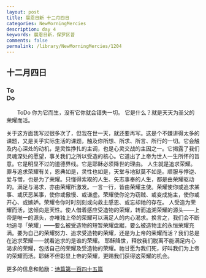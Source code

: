 ```yaml
---
layout: post
title: 晨恩日新 十二月四日
categories: NewMorningMercies
description: day 4
keywords: 晨恩日新，保罗区普
comments: false
permalink: /library/NewMorningMercies/1204
---
```


## 十二月四日

### To <br> Do

&emsp;&emsp;ToDo
你为它而生，没有它你就会错失一切。
它是什么？就是天天为圣父的荣耀而活。
 
关于这方面我写过很多次了，但我在世一天，就还要再写。这是个不嫌讲得太多的课题，又是关乎实际生活的课题，触及你所想、所求、所言、所行的一切。它会触及内心深处的动机，是灵性挣扎的主调，也是心灵交战的主因之一。它揭露了我们灵魂深处的愿望，事关我们之所以受造的核心。它道出了上帝为世人一生所怀的旨意。它是明显不过的道德界线。它是耶稣必须降世的理由。
人生就是追求荣耀。罪与追求荣耀有关，恩典如是，灵性也如是，天堂与地狱莫不如是。顺服与悖逆、爱与憎，也是为了荣耀。只懂得索取的人生、矢志事奉的人生，都是由荣耀驱动的。满足与渴求，亦由荣耀所激发。一言一行，皆由荣耀主使。荣耀使你或追求某事、或厌恶某事，使你或傲慢、或谦虚。荣耀使你沦为窃贼、或变成施主，使你或开心、或嫉妒。荣耀令你时时刻刻或向救主感恩、或忘却祂的存在。
人受造为荣耀而活，这倾向是天性。使人借着感应受造物的荣耀，转而追溯荣耀的源头——上帝是唯一的源头，亦唯独上帝的荣耀可以满足人的内心渴求。换言之，我们会不断地追寻「荣耀」——要么被受造物的短暂荣耀盘踞，要么被造物主的永恒荣耀充满。要为自己的荣耀努力、追求受造物的荣耀，还是为上帝的荣耀而活？我们总是在追求荣耀——就看追求的是谁的荣耀。
耶稣降世，释放我们脱离不能满足内心渴求的荣耀，包括自己的荣耀及受造物的荣耀。祂甘愿为我们死，好叫我们为上帝的荣耀而活。耶稣不但彰显上帝的荣耀，更赐我们获得这荣耀的机会。

更多的信息和勉励：[诗篇第一百四十五篇]()
